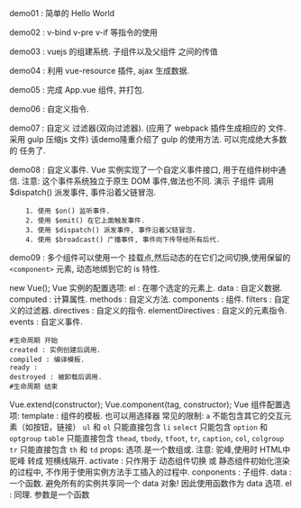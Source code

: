 
demo01 : 简单的 Hello World

demo02 : v-bind v-pre v-if 等指令的使用

demo03 : vuejs 的组建系统. 子组件以及父组件 之间的传值

demo04 : 利用 vue-resource 插件, ajax 生成数据.

demo05 : 完成 App.vue 组件, 并打包.

demo06 : 自定义指令.

demo07 : 自定义 过滤器(双向过滤器). (应用了 webpack 插件生成相应的 文件.采用 gulp 压缩js 文件)
		 该demo隆重介绍了 gulp 的使用方法. 可以完成绝大多数的 任务了.

demo08 : 自定义事件. Vue 实例实现了一个自定义事件接口, 用于在组件树中通信. 注意: 这个事件系统独立于原生 DOM 事件,做法也不同. 
		 演示 子组件 调用 $dispatch() 派发事件, 事件沿着父链冒泡.

		1. 使用 $on() 监听事件.
		2. 使用 $emit() 在它上面触发事件.
		3. 使用 $dispatch() 派发事件, 事件沿着父链冒泡.
		4. 使用 $broadcast() 广播事件, 事件向下传导给所有后代.

demo09 : 多个组件可以使用一个 挂载点,然后动态的在它们之间切换,使用保留的 `<component>` 元素, 动态地绑到它的 is 特性.


new Vue();
Vue 实例的配置选项: 
	el : 在哪个选定的元素上.
	data : 自定义数据.
	computed : 计算属性.
	methods : 自定义方法.
	components : 组件.
	filters : 自定义的过滤器.
	directives : 自定义的指令.
	elementDirectives : 自定义的元素指令.
	events : 自定义事件.

	#生命周期 开始
	created : 实例创建后调用.
	compiled : 编译模板.
	ready : 
	destroyed : 被卸载后调用.
	#生命周期 结束


Vue.extend(constructor);
Vue.component(tag, constructor);
Vue 组件配置选项:
	template : 组件的模板. 也可以用选择器
		常见的限制: 
			`a` 不能包含其它的交互元素（如按钮，链接）
			`ul` 和 `ol` 只能直接包含 `li`
			`select` 只能包含 `option` 和 `optgroup`
			`table` 只能直接包含 `thead`, `tbody`, `tfoot`, `tr`, `caption`, `col`, `colgroup`
			`tr` 只能直接包含 `th` 和 `td`
	props: 选项.是一个数组或.  注意: 驼峰,使用时 HTML中 驼峰 转成 短横线隔开.
	activate : 只作用于 动态组件切换 或 静态组件初始化渲染 的过程中, 不作用于使用实例方法手工插入的过程中.
	conponents : 子组件.
	data : 一个函数.  避免所有的实例共享同一个 data 对象! 因此使用函数作为 data 选项.
	el : 同理. 参数是一个函数









